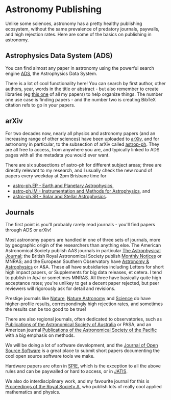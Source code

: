 # Astronomy Publishing

Unlike some sciences, astronomy has a pretty healthy publishing ecosystem, without the same prevalence of predatory journals, paywalls, and high rejection rates. Here are some of the basics on publishing in astronomy.

## Astrophysics Data System (ADS)

You can find almost any paper in astronomy using the powerful search engine [ADS](https://ui.adsabs.harvard.edu/), the Astrophysics Data System. 

There is a lot of cool functionality here! You can search by first author, other authors, year, words in the title or abstract - but also remember to create libraries (eg [this one](https://ui.adsabs.harvard.edu/user/libraries/QX_wxPK-R1OegPl7lkqqzA) of all my papers) to help organize things. The number one use case is finding papers - and the number two is creating BibTeX citation refs to go in your papers.

## arXiv

For two decades now, nearly all physics and astronomy papers (and an increasing range of other sciences) have been uploaded to [arXiv](https://arxiv.org/), and for astronomy in particular, to the subsection of arXiv called [astrop-ph](https://arxiv.org/archive/astro-ph). They are all free to access, from anywhere you are, and typically linked to ADS pages with all the metadata you would ever want.

There are six subsections of astro-ph for different subject areas; three are directly relevant to my research, and I usually check the new round of papers every weekday at 2pm Brisbane time for 

- [astro-ph.EP - Earth and Planetary Astrophysics](https://arxiv.org/list/astro-ph.EP/recent), 
- [astro-ph.IM - Instrumentation and Methods for Astrophysics](https://arxiv.org/list/astro-ph.IM/recent), and 
- [astro-ph.SR - Solar and Stellar Astrophysics](https://arxiv.org/list/astro-ph.SR/recent). 

## Journals

The first point is you'll probably rarely read journals - you'll find papers through ADS or arXiv!

Most astronomy papers are handled in one of three sets of journals, more by geographic origin of the researchers than anything else. The American Astronomical Society publish AAS journals in particular [The Astrophysical Journal](https://iopscience.iop.org/journal/0004-637X); the British Royal Astronomical Society publish [Monthly Notices](https://academic.oup.com/mnras) or MNRAS; and the European Southern Observatory have [Astronomy & Astrophysics](https://www.aanda.org/) or A&A. These all have subsidiaries including Letters for short high impact papers, or Supplements for big data releases, et cetera. I tend to publish in ApJ or sometimes MNRAS. All three have basically quite high acceptance rates; you're unlikey to get a decent paper rejected, but peer reviewers will rigorously ask for detail and revisions.

Prestige journals like [Nature](https://www.nature.com/), [Nature Astronomy](https://www.nature.com/natastron/) and [Science](https://www.sciencemag.org/) do have higher-profile results, correspondingly high rejection rates, and sometimes the results can be too good to be true! 

There are also regional journals, often dedicated to observatories, such as [Publications of the Astronomical Society of Australia](https://www.cambridge.org/core/journals/publications-of-the-astronomical-society-of-australia) or PASA, and an American journal [Publications of the Astronomical Society of the Pacific](https://iopscience.iop.org/journal/1538-3873) with a big emphasis on methods.

We will be doing a lot of software development, and the [Journal of Open Source Software](https://joss.theoj.org/) is a great place to submit short papers documenting the cool open source software tools we make.

Hardware papers are often in [SPIE](https://spie.org/conferences-and-exhibitions/astronomical-telescopes-and-instrumentation), which is the exception to all the above rules and can be paywalled or hard to access, or in [JATIS](https://www.spiedigitallibrary.org/journals/journal-of-astronomical-telescopes-instruments-and-systems?SSO=1).

We also do interdisciplinary work, and my favourite journal for this is [Proceedings of the Royal Society A](https://royalsocietypublishing.org/journal/rspa), who publish lots of really cool applied mathematics and physics.